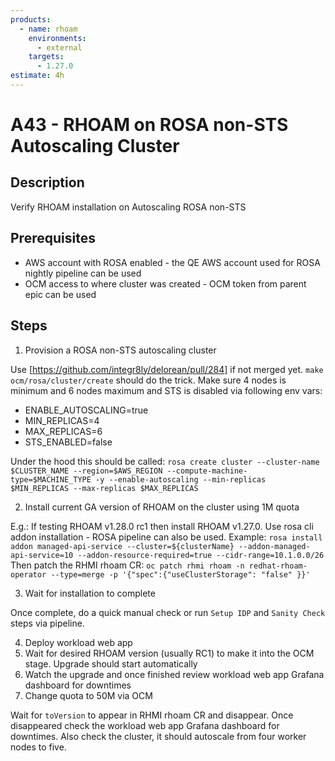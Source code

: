 ```yaml
---
products:
  - name: rhoam
    environments:
      - external
    targets:
      - 1.27.0
estimate: 4h
---
```


# A43 - RHOAM on ROSA non-STS Autoscaling Cluster

## Description

Verify RHOAM installation on Autoscaling ROSA non-STS

## Prerequisites

- AWS account with ROSA enabled - the QE AWS account used for ROSA nightly pipeline can be used
- OCM access to where cluster was created - OCM token from parent epic can be used

## Steps

1. Provision a ROSA non-STS autoscaling cluster

Use [https://github.com/integr8ly/delorean/pull/284] if not merged yet. `make ocm/rosa/cluster/create` should do the trick. Make sure 4 nodes is minimum and 6 nodes maximum and STS is disabled via following env vars:

- ENABLE_AUTOSCALING=true
- MIN_REPLICAS=4
- MAX_REPLICAS=6
- STS_ENABLED=false

Under the hood this should be called:
`rosa create cluster --cluster-name $CLUSTER_NAME --region=$AWS_REGION --compute-machine-type=$MACHINE_TYPE -y --enable-autoscaling --min-replicas $MIN_REPLICAS --max-replicas $MAX_REPLICAS`

2. Install current GA version of RHOAM on the cluster using 1M quota

E.g.: If testing RHOAM v1.28.0 rc1 then install RHOAM v1.27.0. Use rosa cli addon installation - ROSA pipeline can also be used. Example: `rosa install addon managed-api-service --cluster=${clusterName} --addon-managed-api-service=10 --addon-resource-required=true --cidr-range=10.1.0.0/26`
Then patch the RHMI rhoam CR:
`oc patch rhmi rhoam -n redhat-rhoam-operator --type=merge -p '{"spec":{"useClusterStorage": "false" }}'`

3. Wait for installation to complete

Once complete, do a quick manual check or run `Setup IDP` and `Sanity Check` steps via pipeline.

4. Deploy workload web app
5. Wait for desired RHOAM version (usually RC1) to make it into the OCM stage. Upgrade should start automatically
6. Watch the upgrade and once finished review workload web app Grafana dashboard for downtimes
7. Change quota to 50M via OCM

Wait for `toVersion` to appear in RHMI rhoam CR and disappear. Once disappeared check the workload web app Grafana dashboard for downtimes. Also check the cluster, it should autoscale from four worker nodes to five.
